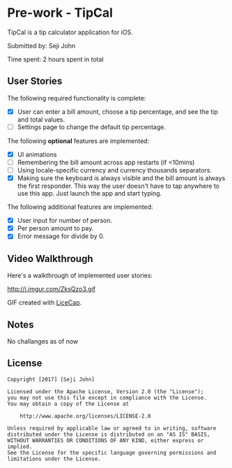 # Pre-work - TipCal

TipCal is a tip calculator application for iOS.

Submitted by: Seji John

Time spent: 2 hours spent in total

## User Stories

The following required functionality is complete:

* [X] User can enter a bill amount, choose a tip percentage, and see the tip and total values.
* [ ] Settings page to change the default tip percentage.

The following **optional** features are implemented:
* [X] UI animations
* [ ] Remembering the bill amount across app restarts (if <10mins)
* [ ] Using locale-specific currency and currency thousands separators.
* [X] Making sure the keyboard is always visible and the bill amount is always the first responder. This way the user doesn't have to tap anywhere to use this app. Just launch the app and start typing.

The following additional features are implemented:

- [X] User input for number of person.
- [X] Per person amount to pay.
- [X] Error message for divide by 0.

## Video Walkthrough 

Here's a walkthrough of implemented user stories:

http://i.imgur.com/ZksQzo3.gif

GIF created with [LiceCap](http://www.cockos.com/licecap/).

## Notes

No challanges as of now

## License

    Copyright [2017] [Seji John]

    Licensed under the Apache License, Version 2.0 (the "License");
    you may not use this file except in compliance with the License.
    You may obtain a copy of the License at

        http://www.apache.org/licenses/LICENSE-2.0

    Unless required by applicable law or agreed to in writing, software
    distributed under the License is distributed on an "AS IS" BASIS,
    WITHOUT WARRANTIES OR CONDITIONS OF ANY KIND, either express or implied.
    See the License for the specific language governing permissions and
    limitations under the License.
